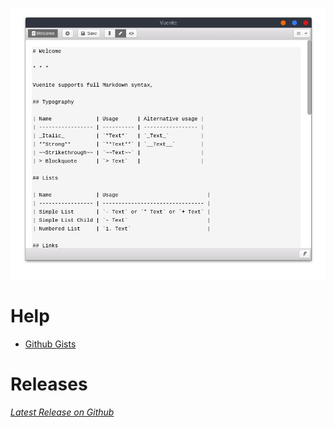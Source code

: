 ![Vuenote Screenshot](vuenote.png)

# Help

- [Github Gists](help/GithubGists)

# Releases
_[Latest Release on Github](https://github.com/ExNG/vuenote/releases/latest)_
